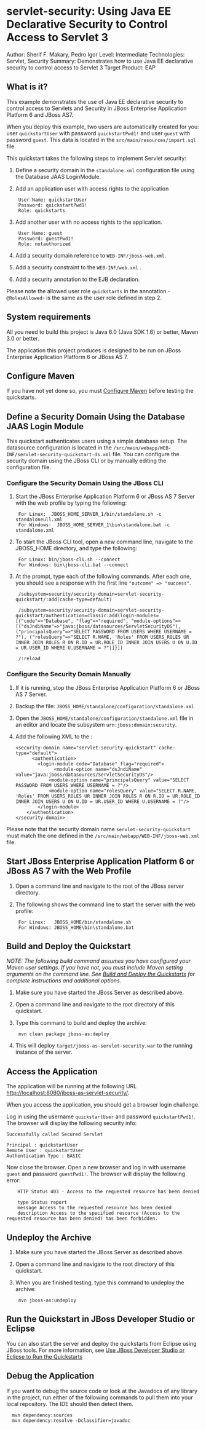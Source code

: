 servlet-security:  Using Java EE Declarative Security to Control Access to Servlet 3
====================
Author: Sherif F. Makary, Pedro Igor
Level: Intermediate
Technologies: Servlet, Security
Summary: Demonstrates how to use Java EE declarative security to control access to Servlet 3
Target Product: EAP

What is it?
-----------

This example demonstrates the use of Java EE declarative security to control access to Servlets and Security in JBoss Enterprise Application Platform 6 and JBoss AS7.

When you deploy this example, two users are automatically created for you: user `quickstartUser` with password `quickstartPwd1!` and user `guest` with password `guest`. This data is located in the `src/main/resources/import.sql` file. 

This quickstart takes the following steps to implement Servlet security:

1. Define a security domain in the `standalone.xml` configuration file using the Database JAAS LoginModule.
2. Add an application user with access rights to the application

        User Name: quickstartUser
        Password: quickstartPwd1!
        Role: quickstarts
3. Add another user with no access rights to the application.

        User Name: guest
        Password: guestPwd1!
        Role: notauthorized
4. Add a security domain reference to `WEB-INF/jboss-web.xml`.
5. Add a security constraint to the `WEB-INF/web.xml` .
6. Add a security annotation to the EJB declaration.

Please note the allowed user role `quickstarts` in the annotation -`@RolesAllowed`- is the same as the user role defined in step 2.


System requirements
-------------------

All you need to build this project is Java 6.0 (Java SDK 1.6) or better, Maven 3.0 or better.

The application this project produces is designed to be run on JBoss Enterprise Application Platform 6 or JBoss AS 7. 


Configure Maven
---------------

If you have not yet done so, you must [Configure Maven](../README.md#mavenconfiguration) before testing the quickstarts.


Define a Security Domain Using the Database JAAS Login Module
---------------

This quickstart authenticates users using a simple database setup. The datasource configuration is located in the `/src/main/webapp/WEB-INF/servlet-security-quickstart-ds.xml` file. You can configure the security domain using the JBoss CLI or by manually editing the configuration file.

### Configure the Security Domain Using the JBoss CLI

1. Start the JBoss Enterprise Application Platform 6 or JBoss AS 7 Server with the web profile by typing the following: 

        For Linux:  JBOSS_HOME_SERVER_1/bin/standalone.sh -c standaloneull.xml
        For Windows:  JBOSS_HOME_SERVER_1\bin\standalone.bat -c standalone.xml
2. To start the JBoss CLI tool, open a new command line, navigate to the JBOSS_HOME directory, and type the following:
    
        For Linux: bin/jboss-cli.sh --connect
        For Windows: bin\jboss-cli.bat --connect
3. At the prompt, type each of the following commands. After each one, you should see a response with the first line `"outcome" => "success"`.

        /subsystem=security/security-domain=servlet-security-quickstart/:add(cache-type=default)

        /subsystem=security/security-domain=servlet-security-quickstart/authentication=classic:add(login-modules=[{"code"=>"Database", "flag"=>"required", "module-options"=>[("dsJndiName"=>"java:jboss/datasources/ServletSecurityDS"),("principalsQuery"=>"SELECT PASSWORD FROM USERS WHERE USERNAME = ?"), ("rolesQuery"=>"SELECT R.NAME, 'Roles' FROM USERS_ROLES UR INNER JOIN ROLES R ON R.ID = UR.ROLE_ID INNER JOIN USERS U ON U.ID = UR.USER_ID WHERE U.USERNAME = ?")]}])

        /:reload


### Configure the Security Domain Manually

1.  If it is running, stop the JBoss Enterprise Application Platform 6 or JBoss AS 7 Server.
2.  Backup the file: `JBOSS_HOME/standalone/configuration/standalone.xml`
3.  Open the `JBOSS_HOME/standalone/configuration/standalone.xml` file in an editor and locate the subsystem `urn:jboss:domain:security`. 
4.  Add the following XML to the :

      	<security-domain name="servlet-security-quickstart" cache-type="default">
    	      <authentication>
          	    <login-module code="Database" flag="required">
            	      <module-option name="dsJndiName" value="java:jboss/datasources/ServletSecurityDS"/>
                    <module-option name="principalsQuery" value="SELECT PASSWORD FROM USERS WHERE USERNAME = ?"/>
                    <module-option name="rolesQuery" value="SELECT R.NAME, 'Roles' FROM USERS_ROLES UR INNER JOIN ROLES R ON R.ID = UR.ROLE_ID INNER JOIN USERS U ON U.ID = UR.USER_ID WHERE U.USERNAME = ?"/>
                </login-module>
            </authentication>
        </security-domain>
    
Please note that the security domain name `servlet-security-quickstart` must match the one defined in the `/src/main/webapp/WEB-INF/jboss-web.xml` file.


Start JBoss Enterprise Application Platform 6 or JBoss AS 7 with the Web Profile
-------------------------

1. Open a command line and navigate to the root of the JBoss server directory.
2. The following shows the command line to start the server with the web profile:

        For Linux:   JBOSS_HOME/bin/standalone.sh
        For Windows: JBOSS_HOME\bin\standalone.bat


<a id="buildanddeploy"></a>
Build and Deploy the Quickstart
-------------------------

_NOTE: The following build command assumes you have configured your Maven user settings. If you have not, you must include Maven setting arguments on the command line. See [Build and Deploy the Quickstarts](../README.md#buildanddeploy) for complete instructions and additional options._

1. Make sure you have started the JBoss Server as described above.
2. Open a command line and navigate to the root directory of this quickstart.
3. Type this command to build and deploy the archive:

        mvn clean package jboss-as:deploy

4. This will deploy `target/jboss-as-servlet-security.war` to the running instance of the server.

<a id="accesstheapp"></a>
Access the Application 
---------------------

The application will be running at the following URL <http://localhost:8080/jboss-as-servlet-security/>.

When you access the application, you should get a browser login challenge. 

Log in using the username `quickstartUser` and password `quickstartPwd1!`. The browser will display the following security info:

    Successfully called Secured Servlet

    Principal : quickstartUser
    Remote User : quickstartUser
    Authentication Type : BASIC

Now close the browser. Open a new browser and log in with username `guest` and password `guestPwd1!`. The browser will display the following error:

        HTTP Status 403 - Access to the requested resource has been denied

        type Status report
        message Access to the requested resource has been denied
        description Access to the specified resource (Access to the requested resource has been denied) has been forbidden.


Undeploy the Archive
--------------------

1. Make sure you have started the JBoss Server as described above.
2. Open a command line and navigate to the root directory of this quickstart.
3. When you are finished testing, type this command to undeploy the archive:

        mvn jboss-as:undeploy


Run the Quickstart in JBoss Developer Studio or Eclipse
-------------------------------------
You can also start the server and deploy the quickstarts from Eclipse using JBoss tools. For more information, see [Use JBoss Developer Studio or Eclipse to Run the Quickstarts](../README.md#useeclipse) 


Debug the Application
------------------------------------

If you want to debug the source code or look at the Javadocs of any library in the project, run either of the following commands to pull them into your local repository. The IDE should then detect them.

      mvn dependency:sources
      mvn dependency:resolve -Dclassifier=javadoc
